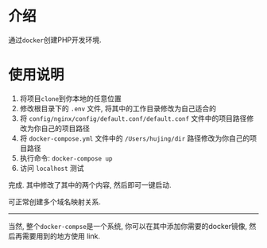 # 介绍

通过`docker`创建PHP开发环境. 

# 使用说明

1. 将项目`clone`到你本地的任意位置
2. 修改根目录下的 `.env` 文件, 将其中的工作目录修改为自己适合的
4. 将 `config/nginx/config/default.conf/default.conf` 文件中的项目路径修改为你自己的项目路径
5. 将 `docker-compose.yml` 文件中的 `/Users/hujing/dir` 路径修改为你自己的项目路径
3. 执行命令: `docker-compose up`
4. 访问 `localhost` 测试

完成. 其中修改了其中的两个内容, 然后即可一键启动. 

可正常创建多个域名映射关系. 

---

当然, 整个`docker-compse`是一个系统, 你可以在其中添加你需要的docker镜像, 然后再需要用到的地方使用 link.

